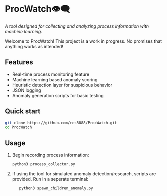 # ProcWatch👁️‍🗨️
*A tool designed for collecting and analyzing process information with machine learning.*

Welcome to ProcWatch! This project is a work in progress. No promises that anything works as intended!

## Features
- Real-time process monitoring feature
- Machine learning based anomaly scoring
- Heuristic detection layer for suspicious behavior
- JSON logging
- Anomaly generation scripts for basic testing

## Quick start
```bash
git clone https://github.com/rcs8888/ProcWatch.git
cd ProcWatch
```
## Usage
1. Begin recording process information:
   ```python
   python3 process_collector.py
   ```
2. If using the tool for simulated anomaly detection/research, scripts are provided. Run in a seperate terminal:
   ```python
      python3 spawn_children_anomaly.py
   ```

   
